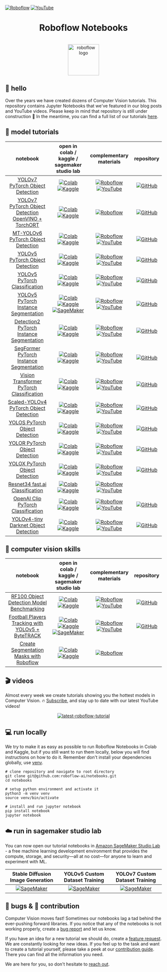 [![Roboflow](https://raw.githubusercontent.com/roboflow-ai/notebooks/main/assets/badges/roboflow-blogpost.svg)](https://blog.roboflow.com/)
[![YouTube](https://badges.aleen42.com/src/youtube.svg)](https://www.youtube.com/@Roboflow)

<h1 align="center">Roboflow Notebooks</h1>

<p align="center">
    </br>
    <img width="100" src="https://github.com/roboflow-ai/notebooks/raw/main/assets/roboflow_logomark_color.svg" alt="roboflow logo">
    </br>
</p>

## 👋 hello

Over the years we have created dozens of Computer Vision tutorials. This repository contains Jupyter Notebooks that
we've featured in our blog posts and YouTube videos. Please keep in mind that repository is still under construction
🚧 In the meantime, you can find a full list of our tutorials [here](https://models.roboflow.com/).

<!--- AUTOGENERATED-NOTEBOOKS-TABLE -->
<!---
   WARNING: DO NOT EDIT THIS TABLE MANUALLY. IT IS AUTOMATICALLY GENERATED.
   HEAD OVER TO CONTRIBUTING.MD FOR MORE DETAILS ON HOW TO MAKE CHANGES PROPERLY.
-->
## 🚀 model tutorials
| **notebook** | **open in colab / kaggle / sagemaker studio lab** | **complementary materials** | **repository** |
|:------------:|:------------------------------------:|:---------------------------:|:--------------:|
| [YOLOv7 PyTorch Object Detection](https://github.com/roboflow-ai/notebooks/blob/main/notebooks/train-yolov7-object-detection-on-custom-data.ipynb) | [![Colab](https://colab.research.google.com/assets/colab-badge.svg)](https://colab.research.google.com/github/roboflow-ai/notebooks/blob/main/notebooks/train-yolov7-object-detection-on-custom-data.ipynb) [![Kaggle](https://kaggle.com/static/images/open-in-kaggle.svg)](https://kaggle.com/kernels/welcome?src=https://github.com/roboflow-ai/notebooks/blob/main/notebooks/train-yolov7-object-detection-on-custom-data.ipynb)  | [![Roboflow](https://raw.githubusercontent.com/roboflow-ai/notebooks/main/assets/badges/roboflow-blogpost.svg)](https://blog.roboflow.com/yolov7-custom-dataset-training-tutorial) [![YouTube](https://badges.aleen42.com/src/youtube.svg)](https://www.youtube.com/watch?v=5nsmXLyDaU4) | [![GitHub](https://badges.aleen42.com/src/github.svg)](https://github.com/WongKinYiu/yolov7) |
| [YOLOv7 PyTorch Object Detection OpenVINO + TorchORT](https://github.com/roboflow-ai/notebooks/blob/main/notebooks/train-yolov7-object-detection-on-custom-data-openvino-torch-ort.ipynb) | [![Colab](https://colab.research.google.com/assets/colab-badge.svg)](https://colab.research.google.com/github/roboflow-ai/notebooks/blob/main/notebooks/train-yolov7-object-detection-on-custom-data-openvino-torch-ort.ipynb) [![Kaggle](https://kaggle.com/static/images/open-in-kaggle.svg)](https://kaggle.com/kernels/welcome?src=https://github.com/roboflow-ai/notebooks/blob/main/notebooks/train-yolov7-object-detection-on-custom-data-openvino-torch-ort.ipynb)  | [![Roboflow](https://raw.githubusercontent.com/roboflow-ai/notebooks/main/assets/badges/roboflow-blogpost.svg)](https://blog.roboflow.com/accelerate-pytorch-openvino-torch-ort)  | [![GitHub](https://badges.aleen42.com/src/github.svg)](https://github.com/roboflow-ai/yolov7) |
| [MT-YOLOv6 PyTorch Object Detection](https://github.com/roboflow-ai/notebooks/blob/main/notebooks/train-yolov6-object-detection-on-custom-data.ipynb) | [![Colab](https://colab.research.google.com/assets/colab-badge.svg)](https://colab.research.google.com/github/roboflow-ai/notebooks/blob/main/notebooks/train-yolov6-object-detection-on-custom-data.ipynb) [![Kaggle](https://kaggle.com/static/images/open-in-kaggle.svg)](https://kaggle.com/kernels/welcome?src=https://github.com/roboflow-ai/notebooks/blob/main/notebooks/train-yolov6-object-detection-on-custom-data.ipynb)  | [![Roboflow](https://raw.githubusercontent.com/roboflow-ai/notebooks/main/assets/badges/roboflow-blogpost.svg)](https://blog.roboflow.com/how-to-train-yolov6-on-a-custom-dataset) [![YouTube](https://badges.aleen42.com/src/youtube.svg)](https://www.youtube.com/watch?v=fFCWrMFH2UY) | [![GitHub](https://badges.aleen42.com/src/github.svg)](https://github.com/meituan/YOLOv6) |
| [YOLOv5 PyTorch Object Detection](https://github.com/roboflow-ai/notebooks/blob/main/notebooks/train-yolov5-object-detection-on-custom-data.ipynb) | [![Colab](https://colab.research.google.com/assets/colab-badge.svg)](https://colab.research.google.com/github/roboflow-ai/notebooks/blob/main/notebooks/train-yolov5-object-detection-on-custom-data.ipynb) [![Kaggle](https://kaggle.com/static/images/open-in-kaggle.svg)](https://kaggle.com/kernels/welcome?src=https://github.com/roboflow-ai/notebooks/blob/main/notebooks/train-yolov5-object-detection-on-custom-data.ipynb)  | [![Roboflow](https://raw.githubusercontent.com/roboflow-ai/notebooks/main/assets/badges/roboflow-blogpost.svg)](https://blog.roboflow.com/how-to-train-yolov5-on-a-custom-dataset) [![YouTube](https://badges.aleen42.com/src/youtube.svg)](https://youtu.be/watch?v=x0ThXHbtqCQ) | [![GitHub](https://badges.aleen42.com/src/github.svg)](https://github.com/ultralytics/yolov5) |
| [YOLOv5 PyTorch Classification](https://github.com/roboflow-ai/notebooks/blob/main/notebooks/train-yolov5-classification-on-custom-data.ipynb) | [![Colab](https://colab.research.google.com/assets/colab-badge.svg)](https://colab.research.google.com/github/roboflow-ai/notebooks/blob/main/notebooks/train-yolov5-classification-on-custom-data.ipynb) [![Kaggle](https://kaggle.com/static/images/open-in-kaggle.svg)](https://kaggle.com/kernels/welcome?src=https://github.com/roboflow-ai/notebooks/blob/main/notebooks/train-yolov5-classification-on-custom-data.ipynb)  | [![Roboflow](https://raw.githubusercontent.com/roboflow-ai/notebooks/main/assets/badges/roboflow-blogpost.svg)](https://blog.roboflow.com/train-yolov5-classification-custom-data) [![YouTube](https://badges.aleen42.com/src/youtube.svg)](https://www.youtube.com/watch?v=DPjp9Kq4qn8) | [![GitHub](https://badges.aleen42.com/src/github.svg)](https://github.com/ultralytics/yolov5) |
| [YOLOv5 PyTorch Instance Segmentation](https://github.com/roboflow-ai/notebooks/blob/main/notebooks/train-yolov5-instance-segmentation-on-custom-data.ipynb) | [![Colab](https://colab.research.google.com/assets/colab-badge.svg)](https://colab.research.google.com/github/roboflow-ai/notebooks/blob/main/notebooks/train-yolov5-instance-segmentation-on-custom-data.ipynb) [![Kaggle](https://kaggle.com/static/images/open-in-kaggle.svg)](https://kaggle.com/kernels/welcome?src=https://github.com/roboflow-ai/notebooks/blob/main/notebooks/train-yolov5-instance-segmentation-on-custom-data.ipynb) [![SageMaker](https://raw.githubusercontent.com/roboflow-ai/notebooks/main/assets/badges/sage-maker.svg)](https://studiolab.sagemaker.aws/import/github/roboflow-ai/notebooks/blob/main/notebooks/train-yolov5-instance-segmentation-on-custom-data.ipynb) | [![Roboflow](https://raw.githubusercontent.com/roboflow-ai/notebooks/main/assets/badges/roboflow-blogpost.svg)](https://blog.roboflow.com/train-yolov5-instance-segmentation-custom-dataset) [![YouTube](https://badges.aleen42.com/src/youtube.svg)](https://www.youtube.com/watch?v=vKzfvtEtiYo) | [![GitHub](https://badges.aleen42.com/src/github.svg)](https://github.com/ultralytics/yolov5) |
| [Detection2 PyTorch Instance Segmentation](https://github.com/roboflow-ai/notebooks/blob/main/notebooks/train-detectron2-segmentation-on-custom-data.ipynb) | [![Colab](https://colab.research.google.com/assets/colab-badge.svg)](https://colab.research.google.com/github/roboflow-ai/notebooks/blob/main/notebooks/train-detectron2-segmentation-on-custom-data.ipynb) [![Kaggle](https://kaggle.com/static/images/open-in-kaggle.svg)](https://kaggle.com/kernels/welcome?src=https://github.com/roboflow-ai/notebooks/blob/main/notebooks/train-detectron2-segmentation-on-custom-data.ipynb)  | [![Roboflow](https://raw.githubusercontent.com/roboflow-ai/notebooks/main/assets/badges/roboflow-blogpost.svg)](https://blog.roboflow.com/how-to-train-detectron2) [![YouTube](https://badges.aleen42.com/src/youtube.svg)](https://youtu.be/e8LPflX0nwQ) | [![GitHub](https://badges.aleen42.com/src/github.svg)](https://github.com/facebookresearch/detectron2) |
| [SegFormer PyTorch Instance Segmentation](https://github.com/roboflow-ai/notebooks/blob/main/notebooks/train-segformer-segmentation-on-custom-data.ipynb) | [![Colab](https://colab.research.google.com/assets/colab-badge.svg)](https://colab.research.google.com/github/roboflow-ai/notebooks/blob/main/notebooks/train-segformer-segmentation-on-custom-data.ipynb) [![Kaggle](https://kaggle.com/static/images/open-in-kaggle.svg)](https://kaggle.com/kernels/welcome?src=https://github.com/roboflow-ai/notebooks/blob/main/notebooks/train-segformer-segmentation-on-custom-data.ipynb)  | [![Roboflow](https://raw.githubusercontent.com/roboflow-ai/notebooks/main/assets/badges/roboflow-blogpost.svg)](https://blog.roboflow.com/how-to-train-segformer-on-a-custom-dataset-with-pytorch-lightning) [![YouTube](https://badges.aleen42.com/src/youtube.svg)](https://www.youtube.com/watch?v=4HNkBMfw-2o) | [![GitHub](https://badges.aleen42.com/src/github.svg)](https://github.com/NVlabs/SegFormer) |
| [Vision Transformer PyTorch Classification](https://github.com/roboflow-ai/notebooks/blob/main/notebooks/train-vision-transformer-classification-on-custom-data.ipynb) | [![Colab](https://colab.research.google.com/assets/colab-badge.svg)](https://colab.research.google.com/github/roboflow-ai/notebooks/blob/main/notebooks/train-vision-transformer-classification-on-custom-data.ipynb) [![Kaggle](https://kaggle.com/static/images/open-in-kaggle.svg)](https://kaggle.com/kernels/welcome?src=https://github.com/roboflow-ai/notebooks/blob/main/notebooks/train-vision-transformer-classification-on-custom-data.ipynb)  | [![Roboflow](https://raw.githubusercontent.com/roboflow-ai/notebooks/main/assets/badges/roboflow-blogpost.svg)](https://blog.roboflow.com/how-to-train-vision-transformer) [![YouTube](https://badges.aleen42.com/src/youtube.svg)](https://www.youtube.com/watch?v=8yRE2Pa-8_I) | [![GitHub](https://badges.aleen42.com/src/github.svg)](https://github.com/lucidrains/vit-pytorch) |
| [Scaled-YOLOv4 PyTorch Object Detection](https://github.com/roboflow-ai/notebooks/blob/main/notebooks/train-scaled-yolov4-object-detection-on-custom-data.ipynb) | [![Colab](https://colab.research.google.com/assets/colab-badge.svg)](https://colab.research.google.com/github/roboflow-ai/notebooks/blob/main/notebooks/train-scaled-yolov4-object-detection-on-custom-data.ipynb) [![Kaggle](https://kaggle.com/static/images/open-in-kaggle.svg)](https://kaggle.com/kernels/welcome?src=https://github.com/roboflow-ai/notebooks/blob/main/notebooks/train-scaled-yolov4-object-detection-on-custom-data.ipynb)  | [![Roboflow](https://raw.githubusercontent.com/roboflow-ai/notebooks/main/assets/badges/roboflow-blogpost.svg)](https://blog.roboflow.com/how-to-train-scaled-yolov4) [![YouTube](https://badges.aleen42.com/src/youtube.svg)](https://www.youtube.com/watch?v=rEbpKxZbvIo) | [![GitHub](https://badges.aleen42.com/src/github.svg)](https://github.com/WongKinYiu/ScaledYOLOv4) |
| [YOLOS PyTorch Object Detection](https://github.com/roboflow-ai/notebooks/blob/main/notebooks/train-yolos-huggingface-object-detection-on-custom-data.ipynb) | [![Colab](https://colab.research.google.com/assets/colab-badge.svg)](https://colab.research.google.com/github/roboflow-ai/notebooks/blob/main/notebooks/train-yolos-huggingface-object-detection-on-custom-data.ipynb) [![Kaggle](https://kaggle.com/static/images/open-in-kaggle.svg)](https://kaggle.com/kernels/welcome?src=https://github.com/roboflow-ai/notebooks/blob/main/notebooks/train-yolos-huggingface-object-detection-on-custom-data.ipynb)  | [![Roboflow](https://raw.githubusercontent.com/roboflow-ai/notebooks/main/assets/badges/roboflow-blogpost.svg)](https://blog.roboflow.com/train-yolos-transformer-custom-dataset) [![YouTube](https://badges.aleen42.com/src/youtube.svg)](https://www.youtube.com/watch?v=N0V0xxSi6Xc) | [![GitHub](https://badges.aleen42.com/src/github.svg)](https://github.com/huggingface/transformers) |
| [YOLOR PyTorch Object Detection](https://github.com/roboflow-ai/notebooks/blob/main/notebooks/train-yolor-object-detection-on-custom-data.ipynb) | [![Colab](https://colab.research.google.com/assets/colab-badge.svg)](https://colab.research.google.com/github/roboflow-ai/notebooks/blob/main/notebooks/train-yolor-object-detection-on-custom-data.ipynb) [![Kaggle](https://kaggle.com/static/images/open-in-kaggle.svg)](https://kaggle.com/kernels/welcome?src=https://github.com/roboflow-ai/notebooks/blob/main/notebooks/train-yolor-object-detection-on-custom-data.ipynb)  | [![Roboflow](https://raw.githubusercontent.com/roboflow-ai/notebooks/main/assets/badges/roboflow-blogpost.svg)](https://blog.roboflow.com/train-yolor-on-a-custom-dataset) [![YouTube](https://badges.aleen42.com/src/youtube.svg)](https://www.youtube.com/watch?v=sZ5DiXDOHEM) | [![GitHub](https://badges.aleen42.com/src/github.svg)](https://github.com/roboflow-ai/yolor) |
| [YOLOX PyTorch Object Detection](https://github.com/roboflow-ai/notebooks/blob/main/notebooks/train-yolox-object-detection-on-custom-data.ipynb) | [![Colab](https://colab.research.google.com/assets/colab-badge.svg)](https://colab.research.google.com/github/roboflow-ai/notebooks/blob/main/notebooks/train-yolox-object-detection-on-custom-data.ipynb) [![Kaggle](https://kaggle.com/static/images/open-in-kaggle.svg)](https://kaggle.com/kernels/welcome?src=https://github.com/roboflow-ai/notebooks/blob/main/notebooks/train-yolox-object-detection-on-custom-data.ipynb)  | [![Roboflow](https://raw.githubusercontent.com/roboflow-ai/notebooks/main/assets/badges/roboflow-blogpost.svg)](https://blog.roboflow.com/how-to-train-yolox-on-a-custom-dataset) [![YouTube](https://badges.aleen42.com/src/youtube.svg)](https://www.youtube.com/watch?v=q3RbFbaQQGw) | [![GitHub](https://badges.aleen42.com/src/github.svg)](https://github.com/Megvii-BaseDetection/YOLOX) |
| [Resnet34 fast.ai Classification](https://github.com/roboflow-ai/notebooks/blob/main/notebooks/train-resnet34-classification.ipynb) | [![Colab](https://colab.research.google.com/assets/colab-badge.svg)](https://colab.research.google.com/github/roboflow-ai/notebooks/blob/main/notebooks/train-resnet34-classification.ipynb) [![Kaggle](https://kaggle.com/static/images/open-in-kaggle.svg)](https://kaggle.com/kernels/welcome?src=https://github.com/roboflow-ai/notebooks/blob/main/notebooks/train-resnet34-classification.ipynb)  | [![Roboflow](https://raw.githubusercontent.com/roboflow-ai/notebooks/main/assets/badges/roboflow-blogpost.svg)](https://blog.roboflow.com/how-to-train-a-custom-resnet34-model) [![YouTube](https://badges.aleen42.com/src/youtube.svg)](https://www.youtube.com/watch?v=93kXzUOiYY4) |  |
| [OpenAI Clip PyTorch Classification](https://github.com/roboflow-ai/notebooks/blob/main/notebooks/how-to-use-openai-clip-classification.ipynb) | [![Colab](https://colab.research.google.com/assets/colab-badge.svg)](https://colab.research.google.com/github/roboflow-ai/notebooks/blob/main/notebooks/how-to-use-openai-clip-classification.ipynb) [![Kaggle](https://kaggle.com/static/images/open-in-kaggle.svg)](https://kaggle.com/kernels/welcome?src=https://github.com/roboflow-ai/notebooks/blob/main/notebooks/how-to-use-openai-clip-classification.ipynb)  | [![Roboflow](https://raw.githubusercontent.com/roboflow-ai/notebooks/main/assets/badges/roboflow-blogpost.svg)](https://blog.roboflow.com/how-to-use-openai-clip) [![YouTube](https://badges.aleen42.com/src/youtube.svg)](https://www.youtube.com/watch?v=8o701AEoZ8I) | [![GitHub](https://badges.aleen42.com/src/github.svg)](https://github.com/openai/CLIP) |
| [YOLOv4-tiny Darknet Object Detection](https://github.com/roboflow-ai/notebooks/blob/main/notebooks/train-yolov4-tiny-object-detection-on-custom-data.ipynb) | [![Colab](https://colab.research.google.com/assets/colab-badge.svg)](https://colab.research.google.com/github/roboflow-ai/notebooks/blob/main/notebooks/train-yolov4-tiny-object-detection-on-custom-data.ipynb) [![Kaggle](https://kaggle.com/static/images/open-in-kaggle.svg)](https://kaggle.com/kernels/welcome?src=https://github.com/roboflow-ai/notebooks/blob/main/notebooks/train-yolov4-tiny-object-detection-on-custom-data.ipynb)  | [![Roboflow](https://raw.githubusercontent.com/roboflow-ai/notebooks/main/assets/badges/roboflow-blogpost.svg)](https://blog.roboflow.ai/train-yolov4-tiny-on-custom-data-lighting-fast-detection) [![YouTube](https://badges.aleen42.com/src/youtube.svg)](https://www.youtube.com/watch?v=NTnZgLsk_DA) | [![GitHub](https://badges.aleen42.com/src/github.svg)](https://github.com/roboflow-ai/darknet) |
## 📸 computer vision skills
| **notebook** | **open in colab / kaggle / sagemaker studio lab** | **complementary materials** | **repository** |
|:------------:|:------------------------------------:|:---------------------------:|:--------------:|
| [RF100 Object Detection Model Benchmarking](https://github.com/roboflow-ai/notebooks/blob/main/notebooks/how-to-use-rf100.ipynb) | [![Colab](https://colab.research.google.com/assets/colab-badge.svg)](https://colab.research.google.com/github/roboflow-ai/notebooks/blob/main/notebooks/how-to-use-rf100.ipynb) [![Kaggle](https://kaggle.com/static/images/open-in-kaggle.svg)](https://kaggle.com/kernels/welcome?src=https://github.com/roboflow-ai/notebooks/blob/main/notebooks/how-to-use-rf100.ipynb)  | [![Roboflow](https://raw.githubusercontent.com/roboflow-ai/notebooks/main/assets/badges/roboflow-blogpost.svg)](https://blog.roboflow.com/roboflow-100) [![YouTube](https://badges.aleen42.com/src/youtube.svg)](https://youtu.be/jIgZMr-PBMo) | [![GitHub](https://badges.aleen42.com/src/github.svg)](https://github.com/roboflow-ai/roboflow-100-benchmark) |
| [Football Players Tracking with YOLOv5 + ByteTRACK](https://github.com/roboflow-ai/notebooks/blob/main/notebooks/how-to-track-football-players.ipynb) | [![Colab](https://colab.research.google.com/assets/colab-badge.svg)](https://colab.research.google.com/github/roboflow-ai/notebooks/blob/main/notebooks/how-to-track-football-players.ipynb) [![Kaggle](https://kaggle.com/static/images/open-in-kaggle.svg)](https://kaggle.com/kernels/welcome?src=https://github.com/roboflow-ai/notebooks/blob/main/notebooks/how-to-track-football-players.ipynb) [![SageMaker](https://raw.githubusercontent.com/roboflow-ai/notebooks/main/assets/badges/sage-maker.svg)](https://studiolab.sagemaker.aws/import/github/roboflow-ai/notebooks/blob/main/notebooks/how-to-track-football-players.ipynb) | [![Roboflow](https://raw.githubusercontent.com/roboflow-ai/notebooks/main/assets/badges/roboflow-blogpost.svg)](https://blog.roboflow.com/track-football-players) [![YouTube](https://badges.aleen42.com/src/youtube.svg)](https://youtu.be/QCG8QMhga9k) | [![GitHub](https://badges.aleen42.com/src/github.svg)](https://github.com/ifzhang/ByteTrack) |
| [Create Segmentation Masks with Roboflow](https://github.com/roboflow-ai/notebooks/blob/main/notebooks/how-to-generate-segmentation-mask-with-roboflow.ipynb) | [![Colab](https://colab.research.google.com/assets/colab-badge.svg)](https://colab.research.google.com/github/roboflow-ai/notebooks/blob/main/notebooks/how-to-generate-segmentation-mask-with-roboflow.ipynb) [![Kaggle](https://kaggle.com/static/images/open-in-kaggle.svg)](https://kaggle.com/kernels/welcome?src=https://github.com/roboflow-ai/notebooks/blob/main/notebooks/how-to-generate-segmentation-mask-with-roboflow.ipynb)  | [![Roboflow](https://raw.githubusercontent.com/roboflow-ai/notebooks/main/assets/badges/roboflow-blogpost.svg)](https://blog.roboflow.com/how-to-create-segmentation-masks-with-roboflow)  |  |
<!--- AUTOGENERATED-NOTEBOOKS-TABLE -->

## 🎬 videos

Almost every week we create tutorials showing you the hottest models in Computer Vision. 🔥
[Subscribe](https://www.youtube.com/@Roboflow), and stay up to date with our latest YouTube videos!

<p align="center">
    <a href="https://youtu.be/QCG8QMhga9k">
        <img src="https://user-images.githubusercontent.com/26109316/206766054-1ce3f806-00db-4309-9057-e5f827383630.jpg" alt="latest-roboflow-tutorial">
    </a>
</p>


## 💻 run locally

We try to make it as easy as possible to run Roboflow Notebooks in Colab and Kaggle, but if you still want to run them
locally, below you will find instructions on how to do it. Remember don't install your dependencies globally, use
[venv](https://packaging.python.org/en/latest/guides/installing-using-pip-and-virtual-environments/).

```console
# clone repository and navigate to root directory
git clone git@github.com:roboflow-ai/notebooks.git
cd notebooks

# setup python environment and activate it
python3 -m venv venv
source venv/bin/activate

# install and run jupyter notebook
pip install notebook
jupyter notebook
```

## ☁️ run in sagemaker studio lab

You can now open our tutorial notebooks in [Amazon SageMaker Studio Lab](https://aws.amazon.com/sagemaker/studio-lab/) -
a free machine learning development environment that provides the compute, storage, and security—all at no cost—for
anyone to learn and experiment with ML.

| Stable Diffusion Image Generation | YOLOv5 Custom Dataset Training | YOLOv7 Custom Dataset Training |
|:---------------------------------:|:------------------------------:|:------------------------------:|
|  [![SageMaker](https://raw.githubusercontent.com/roboflow-ai/notebooks/main/assets/badges/sage-maker.svg)](https://studiolab.sagemaker.aws/import/github/roboflow-ai/notebooks/blob/main/notebooks/sagemaker-studiolab/stable-diffusion-image-generation.ipynb) | [![SageMaker](https://raw.githubusercontent.com/roboflow-ai/notebooks/main/assets/badges/sage-maker.svg)](https://studiolab.sagemaker.aws/import/github/roboflow-ai/notebooks/blob/main/notebooks/sagemaker-studiolab/yolov5-custom-training.ipynb)       |[![SageMaker](https://raw.githubusercontent.com/roboflow-ai/notebooks/main/assets/badges/sage-maker.svg)](https://studiolab.sagemaker.aws/import/github/roboflow-ai/notebooks/blob/main/notebooks/sagemaker-studiolab/yolov7-custom-training.ipynb)       |


## 🐞 bugs & 🦸 contribution

Computer Vision moves fast! Sometimes our notebooks lag a tad behind the ever-pushing
forward libraries. If you notice that any of the notebooks is not working properly, create a
[bug report](https://github.com/roboflow-ai/notebooks/issues/new?assignees=&labels=bug%2Ctriage&template=bug-report.yml)
and let us know.

If you have an idea for a new tutorial we should do, create a
[feature request](https://github.com/roboflow-ai/notebooks/issues/new?assignees=&labels=enhancement&template=feature-request.yml).
We are constantly looking for new ideas. If you feel up to the task and want to create a tutorial yourself, please take
a peek at our [contribution guide](https://github.com/roboflow-ai/notebooks/blob/main/CONTRIBUTING.md). There you can
find all the information you need.

We are here for you, so don't hesitate to [reach out](https://github.com/roboflow-ai/notebooks/discussions).
